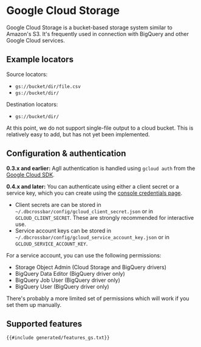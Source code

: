 # Google Cloud Storage

Google Cloud Storage is a bucket-based storage system similar to Amazon's S3. It's frequently used in connection with BigQuery and other Google Cloud services.

## Example locators

Source locators:

- `gs://bucket/dir/file.csv`
- `gs://bucket/dir/`

Destination locators:

- `gs://bucket/dir/`

At this point, we do not support single-file output to a cloud bucket. This is relatively easy to add, but has not yet been implemented.

## Configuration & authentication

**0.3.x and earlier:** Agll authentication is handled using `gcloud auth` from the [Google Cloud SDK](https://cloud.google.com/sdk/).

**0.4.x and later:** You can authenticate using either a client secret or a service key, which you can create using the [console credentials page](https://console.cloud.google.com/apis/credentials).

- Client secrets are can be stored in `~/.dbcrossbar/config/gcloud_client_secret.json` or in `GCLOUD_CLIENT_SECRET`. These are strongly recommended for interactive use.
- Service account keys can be stored in `~/.dbcrossbar/config/gcloud_service_account_key.json` or in `GCLOUD_SERVICE_ACCOUNT_KEY`.

For a service account, you can use the following permissions:

- Storage Object Admin (Cloud Storage and BigQuery drivers)
- BigQuery Data Editor (BigQuery driver only)
- BigQuery Job User (BigQuery driver only)
- BigQuery User (BigQuery driver only)

There's probably a more limited set of permissions which will work if you set them up manually.

## Supported features

```txt
{{#include generated/features_gs.txt}}
```

